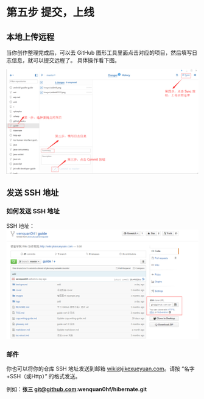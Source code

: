 # 第五步 提交，上线

## 本地上传远程

当你创作整理完成后，可以去 GitHub 图形工具里面点击对应的项目，然后填写日志信息，就可以提交远程了。
具体操作看下图。

![](images/submit.png)

## 发送 SSH 地址

### 如何发送 SSH 地址

SSH 地址：![](images/oper1.png)

### 邮件

你也可以将你的仓库 SSH 地址发送到邮箱 wiki@jikexueyuan.com。请按 “名字+SSH（或Http）” 的格式发送。

例如：**张三 git@github.com:wenquan0hf/hibernate.git**


